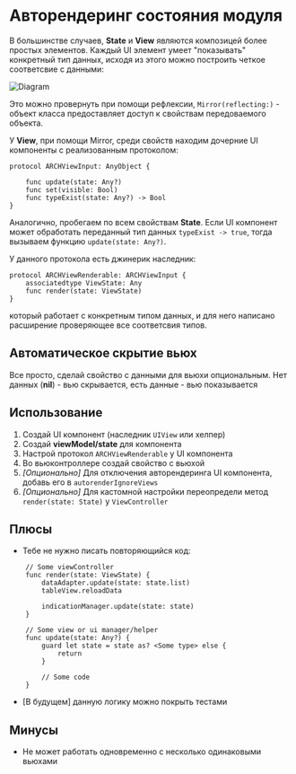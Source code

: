 # Авторендеринг состояния модуля

В большинстве случаев, **State** и **View** являются композицей более простых элементов. Каждый UI элемент умеет "показывать" конкретный тип данных, исходя из этого можно построить четкое соответсвие с данными:

![Diagram](../../Resources/View+state.jpg)

Это можно провернуть при помощи рефлексии, ``Mirror(reflecting:)`` - объект класса предоставляет доступ к свойствам передоваемого объекта.

У **View**, при помощи Мirror, среди свойств находим дочерние UI компоненты с реализованным протоколом:

````
protocol ARCHViewInput: AnyObject {
    
    func update(state: Any?)
    func set(visible: Bool)
    func typeExist(state: Any?) -> Bool
}
````

Аналогично, пробегаем по всем свойствам **State**. Если UI компонент может обработать переданный тип данных ``typeExist -> true``, тогда вызываем функцию ``update(state: Any?)``.

У данного протокола есть джинерик наследник:

````
protocol ARCHViewRenderable: ARCHViewInput {
    associatedtype ViewState: Any
    func render(state: ViewState)
}
````
который работает с конкретным типом данных, и для него написано расширение  проверяющее все соответсвия типов.

## Автоматическое скрытие вьюх

Все просто, сделай свойство с данными для вьюхи опциональным. Нет данных (**nil**) - вью скрывается, есть данные - вью показывается

## Использование

1. Создай UI компонент (наследник ``UIView`` или хелпер)
2. Создай **viewModel/state** для компонента
3. Настрой протокол ``ARCHViewRenderable`` у UI компонента
4. Во вьюконтроллере создай свойство с вьюхой
5. *[Опционально]* Для отключения авторендеринга UI компонента, добавь его в ``autorenderIgnoreViews``
6. *[Опционально]* Для кастомной настройки переопредели метод ``render(state: State)`` у ``ViewController``
 
## Плюсы

- Тебе не нужно писать повторяющийся код:

````
    // Some viewController
    func render(state: ViewState) {
        dataAdapter.update(state: state.list)
        tableView.reloadData
        
        indicationManager.update(state: state)
    }

    // Some view or ui manager/helper
    func update(state: Any?) {
        guard let state = state as? <Some type> else {
            return
        }
        
        // Some code
    }
````
- [В будущем] данную логику можно покрыть тестами

## Минусы

- Не может работать одновременно с несколько одинаковыми вьюхами

